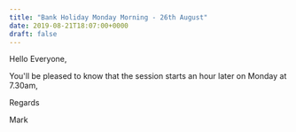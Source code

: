 ```yaml
---
title: "Bank Holiday Monday Morning - 26th August"
date: 2019-08-21T18:07:00+0000
draft: false
---
```

Hello Everyone,

You'll be pleased to know that the session starts an hour later on Monday at 7.30am,

Regards

Mark
